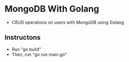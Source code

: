 # MongoDB With Golang
* CRUD operations on users with MongoDB using Golang

## Instructons
* Run "go build"
* Then, run "go run main.go"